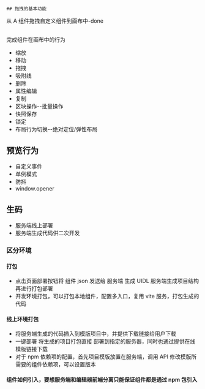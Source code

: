     ## 拖拽的基本功能

从 A 组件拖拽自定义组件到画布中-done

##

完成组件在画布中的行为

- 缩放
- 移动
- 拖拽
- 吸附线
- 删除
- 属性编辑
- 复制
- 区块操作--批量操作
- 快照保存
- 锁定
- 布局行为切换--绝对定位/弹性布局

## 预览行为

- 自定义事件
- 单例模式
- 防抖
- window.opener

## 生码

- 服务端线上部署
- 服务端生成代码供二次开发

### 区分环境

#### 打包

- 点击页面部署按钮将 组件 json 发送给 服务端 生成 UIDL 服务端生成项目结构再进行打包部署
- 开发环境打包，可以打包本地组件，配置多入口，复用 vite 服务，打包生成的代码

#### 线上环境打包

- 将服务端生成的代码插入到模版项目中，并提供下载链接给用户下载
- 一键部署 将生成的项目打包直接 部署到指定的服务器，同时也通过提供在线模版链接下载
- 对于 npm 依赖项的配置，首先项目模版放置在服务端，调用 API 修改模版所需要的组件依赖项，可以设置版本

#### 组件如何引入，要想服务端和编辑器前端分离只能保证组件都是通过 npm 包引入
